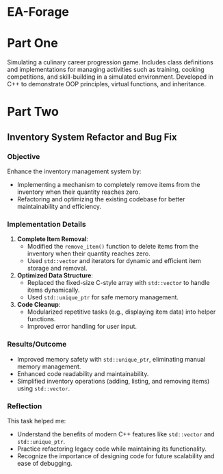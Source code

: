 # EA-Forage
# Part One
Simulating a culinary career progression game. Includes class definitions and implementations for managing activities such as training, cooking competitions, and skill-building in a simulated environment. Developed in C++ to demonstrate OOP principles, virtual functions, and inheritance.

# Part Two
## Inventory System Refactor and Bug Fix

### Objective
Enhance the inventory management system by:
- Implementing a mechanism to completely remove items from the inventory when their quantity reaches zero.
- Refactoring and optimizing the existing codebase for better maintainability and efficiency.

### Implementation Details
1. **Complete Item Removal**:
   - Modified the `remove_item()` function to delete items from the inventory when their quantity reaches zero.
   - Used `std::vector` and iterators for dynamic and efficient item storage and removal.
2. **Optimized Data Structure**:
   - Replaced the fixed-size C-style array with `std::vector` to handle items dynamically.
   - Used `std::unique_ptr` for safe memory management.
3. **Code Cleanup**:
   - Modularized repetitive tasks (e.g., displaying item data) into helper functions.
   - Improved error handling for user input.

### Results/Outcome
- Improved memory safety with `std::unique_ptr`, eliminating manual memory management.
- Enhanced code readability and maintainability.
- Simplified inventory operations (adding, listing, and removing items) using `std::vector`.

### Reflection
This task helped me:
- Understand the benefits of modern C++ features like `std::vector` and `std::unique_ptr`.
- Practice refactoring legacy code while maintaining its functionality.
- Recognize the importance of designing code for future scalability and ease of debugging.
